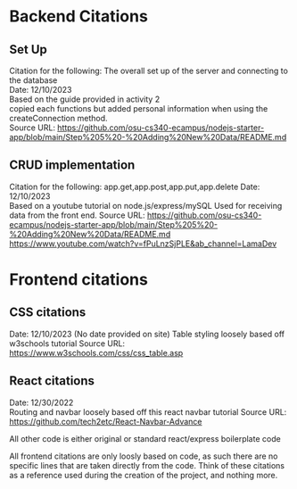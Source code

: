 # Backend Citations

## Set Up
Citation for the following: The overall set up of the server and connecting to the database  
Date: 12/10/2023  
Based on the guide provided in activity 2  
copied each functions but added personal information when using the createConnection method.  
Source URL: https://github.com/osu-cs340-ecampus/nodejs-starter-app/blob/main/Step%205%20-%20Adding%20New%20Data/README.md  

## CRUD implementation
Citation for the following:  app.get,app.post,app.put,app.delete 
Date: 12/10/2023  
Based on  a youtube tutorial on node.js/express/mySQL
Used for receiving data from the front end.
Source URL: [https://github.com/osu-cs340-ecampus/nodejs-starter-app/blob/main/Step%205%20-%20Adding%20New%20Data/README.md  ](https://www.youtube.com/watch?v=fPuLnzSjPLE&ab_channel=LamaDev)https://www.youtube.com/watch?v=fPuLnzSjPLE&ab_channel=LamaDev

# Frontend citations

## CSS citations
Date: 12/10/2023 (No date provided on site)
Table styling loosely based off w3schools tutorial
Source URL: https://www.w3schools.com/css/css_table.asp

## React citations
Date: 12/30/2022  
Routing and navbar loosely based off this react navbar tutorial
Source URL: https://github.com/tech2etc/React-Navbar-Advance

All other code is either original or standard react/express boilerplate code

All frontend citations are only loosly based on code, as such there are no specific lines that are taken directly from the code. Think of these 
citations as a reference used during the creation of the project, and nothing more.